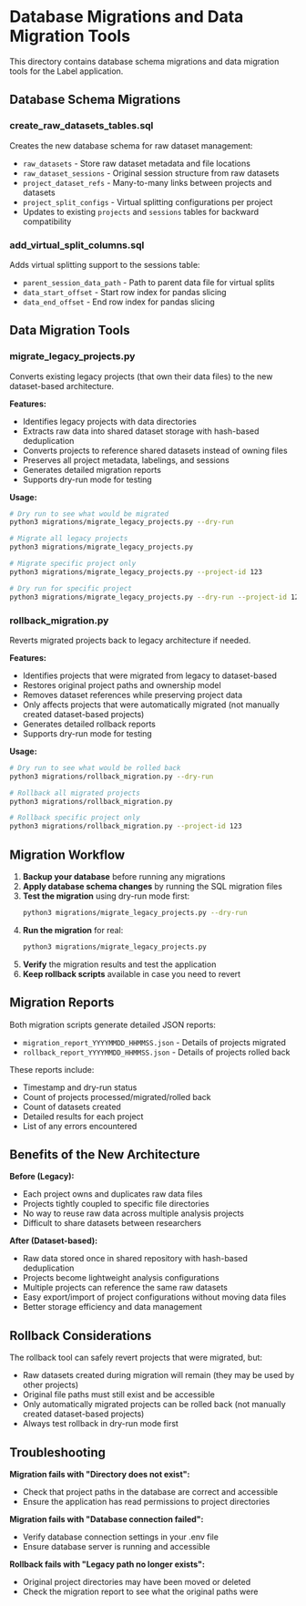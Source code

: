 # Database Migrations and Data Migration Tools

This directory contains database schema migrations and data migration tools for the Label application.

## Database Schema Migrations

### create_raw_datasets_tables.sql
Creates the new database schema for raw dataset management:
- `raw_datasets` - Store raw dataset metadata and file locations
- `raw_dataset_sessions` - Original session structure from raw datasets  
- `project_dataset_refs` - Many-to-many links between projects and datasets
- `project_split_configs` - Virtual splitting configurations per project
- Updates to existing `projects` and `sessions` tables for backward compatibility

### add_virtual_split_columns.sql
Adds virtual splitting support to the sessions table:
- `parent_session_data_path` - Path to parent data file for virtual splits
- `data_start_offset` - Start row index for pandas slicing
- `data_end_offset` - End row index for pandas slicing

## Data Migration Tools

### migrate_legacy_projects.py
Converts existing legacy projects (that own their data files) to the new dataset-based architecture.

**Features:**
- Identifies legacy projects with data directories
- Extracts raw data into shared dataset storage with hash-based deduplication
- Converts projects to reference shared datasets instead of owning files
- Preserves all project metadata, labelings, and sessions
- Generates detailed migration reports
- Supports dry-run mode for testing

**Usage:**
```bash
# Dry run to see what would be migrated
python3 migrations/migrate_legacy_projects.py --dry-run

# Migrate all legacy projects  
python3 migrations/migrate_legacy_projects.py

# Migrate specific project only
python3 migrations/migrate_legacy_projects.py --project-id 123

# Dry run for specific project
python3 migrations/migrate_legacy_projects.py --dry-run --project-id 123
```

### rollback_migration.py
Reverts migrated projects back to legacy architecture if needed.

**Features:**
- Identifies projects that were migrated from legacy to dataset-based
- Restores original project paths and ownership model
- Removes dataset references while preserving project data
- Only affects projects that were automatically migrated (not manually created dataset-based projects)
- Generates detailed rollback reports
- Supports dry-run mode for testing

**Usage:**
```bash
# Dry run to see what would be rolled back
python3 migrations/rollback_migration.py --dry-run

# Rollback all migrated projects
python3 migrations/rollback_migration.py

# Rollback specific project only
python3 migrations/rollback_migration.py --project-id 123
```

## Migration Workflow

1. **Backup your database** before running any migrations
2. **Apply database schema changes** by running the SQL migration files
3. **Test the migration** using dry-run mode first:
   ```bash
   python3 migrations/migrate_legacy_projects.py --dry-run
   ```
4. **Run the migration** for real:
   ```bash
   python3 migrations/migrate_legacy_projects.py
   ```
5. **Verify** the migration results and test the application
6. **Keep rollback scripts** available in case you need to revert

## Migration Reports

Both migration scripts generate detailed JSON reports:
- `migration_report_YYYYMMDD_HHMMSS.json` - Details of projects migrated
- `rollback_report_YYYYMMDD_HHMMSS.json` - Details of projects rolled back

These reports include:
- Timestamp and dry-run status
- Count of projects processed/migrated/rolled back
- Count of datasets created
- Detailed results for each project
- List of any errors encountered

## Benefits of the New Architecture

**Before (Legacy):**
- Each project owns and duplicates raw data files
- Projects tightly coupled to specific file directories
- No way to reuse raw data across multiple analysis projects
- Difficult to share datasets between researchers

**After (Dataset-based):**
- Raw data stored once in shared repository with hash-based deduplication
- Projects become lightweight analysis configurations
- Multiple projects can reference the same raw datasets
- Easy export/import of project configurations without moving data files
- Better storage efficiency and data management

## Rollback Considerations

The rollback tool can safely revert projects that were migrated, but:
- Raw datasets created during migration will remain (they may be used by other projects)
- Original file paths must still exist and be accessible
- Only automatically migrated projects can be rolled back (not manually created dataset-based projects)
- Always test rollback in dry-run mode first

## Troubleshooting

**Migration fails with "Directory does not exist":**
- Check that project paths in the database are correct and accessible
- Ensure the application has read permissions to project directories

**Migration fails with "Database connection failed":**
- Verify database connection settings in your .env file
- Ensure database server is running and accessible

**Rollback fails with "Legacy path no longer exists":**
- Original project directories may have been moved or deleted
- Check the migration report to see what the original paths were